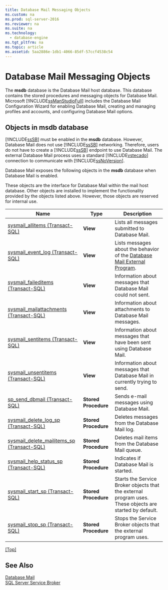 ```yaml
---
title: Database Mail Messaging Objects
ms.custom: na
ms.prod: sql-server-2016
ms.reviewer: na
ms.suite: na
ms.technology: 
  - database-engine
ms.tgt_pltfrm: na
ms.topic: article
ms.assetid: 5aa2886e-1db1-4066-85df-57ccf4538c54
---
```

# Database Mail Messaging Objects
  The **msdb** database is the Database Mail host database. This database contains the stored procedures and messaging objects for Database Mail. Microsoft [!INCLUDE[ssManStudioFull](../../Topics/TopicNameContainA/includes/ssManStudioFull_md.md)] includes the Database Mail Configuration Wizard for enabling Database Mail, creating and managing profiles and accounts, and configuring Database Mail options.  
  
##  <a name="ComponentsAndConcepts"></a> Objects in **msdb** database  
 [!INCLUDE[ssSB](../../Topics/TopicNameContainA/includes/ssSB_md.md)] must be enabled in the **msdb** database. However, Database Mail does not use [!INCLUDE[ssSB](../../Topics/TopicNameContainA/includes/ssSB_md.md)] networking. Therefore, users do not have to create a [!INCLUDE[ssSB](../../Topics/TopicNameContainA/includes/ssSB_md.md)] endpoint to use Database Mail. The external Database Mail process uses a standard [!INCLUDE[vstecado](../../Topics/TopicNameContainA/includes/vstecado_md.md)] connection to communicate with [!INCLUDE[ssNoVersion](../../Topics/TopicNameContainA/includes/ssNoVersion_md.md)].  
  
 Database Mail exposes the following objects in the **msdb** database when Database Mail is enabled.  
  
 These objects are the interface for Database Mail within the mail host database. Other objects are installed to implement the functionality provided by the objects listed above. However, those objects are reserved for internal use.  
  
|Name|Type|Description|  
|----------|----------|-----------------|  
|[sysmail_allitems &#40;Transact-SQL&#41;](../Topic/sysmail_allitems%20\(Transact-SQL\).md)|**View**|Lists all messages submitted to Database Mail.|  
|[sysmail_event_log &#40;Transact-SQL&#41;](../Topic/sysmail_event_log%20\(Transact-SQL\).md)|**View**|Lists messages about the behavior of the [Database Mail External Program](../../Topics/TopicNameNotContainA/Database-Mail-External-Program.md).|  
|[sysmail_faileditems &#40;Transact-SQL&#41;](../Topic/sysmail_faileditems%20\(Transact-SQL\).md)|**View**|Information about messages that Database Mail could not sent.|  
|[sysmail_mailattachments &#40;Transact-SQL&#41;](../Topic/sysmail_mailattachments%20\(Transact-SQL\).md)|**View**|Information about attachments to Database Mail messages.|  
|[sysmail_sentitems &#40;Transact-SQL&#41;](../Topic/sysmail_sentitems%20\(Transact-SQL\).md)|**View**|Information about messages that have been sent using Database Mail.|  
|[sysmail_unsentitems &#40;Transact-SQL&#41;](../Topic/sysmail_unsentitems%20\(Transact-SQL\).md)|**View**|Information about messages that Database Mail in currently trying to send.|  
|[sp_send_dbmail &#40;Transact-SQL&#41;](../Topic/sp_send_dbmail%20\(Transact-SQL\).md)|**Stored Procedure**|Sends e-mail messages using Database Mail.|  
|[sysmail_delete_log_sp &#40;Transact-SQL&#41;](../Topic/sysmail_delete_log_sp%20\(Transact-SQL\).md)|**Stored Procedure**|Deletes messages from the Database Mail log.|  
|[sysmail_delete_mailitems_sp &#40;Transact-SQL&#41;](../Topic/sysmail_delete_mailitems_sp%20\(Transact-SQL\).md)|**Stored Procedure**|Deletes mail items from the Database Mail queue.|  
|[sysmail_help_status_sp &#40;Transact-SQL&#41;](../Topic/sysmail_help_status_sp%20\(Transact-SQL\).md)|**Stored Procedure**|Indicates if Database Mail is started.|  
|[sysmail_start_sp (Transact-SQL)](../Topic/sysmail_start_sp%20\(Transact-SQL\).md)|**Stored Procedure**|Starts the Service Broker objects that the external program uses. These objects are started by default.|  
|[sysmail_stop_sp (Transact-SQL)](../Topic/sysmail_stop_sp%20\(Transact-SQL\).md)|**Stored Procedure**|Stops the Service Broker objects that the external program uses.|  
  
 [&#91;Top&#93;](#Top)  
  
## See Also  
 [Database Mail](../../Topics/TopicNameNotContainA/Database-Mail.md)   
 [SQL Server Service Broker](../../Topics/TopicNameNotContainA/SQL-Server-Service-Broker.md)  
  
  